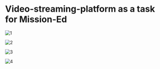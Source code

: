# Video-streaming-platform as a task for Mission-Ed 


![1](https://user-images.githubusercontent.com/61155043/127886512-e64f686f-1746-4cf7-8f9e-5293230bce12.PNG) 

![2](https://user-images.githubusercontent.com/61155043/127886552-2d755f62-79c5-4ec1-addf-2f6f1082a392.PNG)

![3](https://user-images.githubusercontent.com/61155043/127886538-239be52c-f427-43e8-989c-409db9e9accf.PNG) 

![4](https://user-images.githubusercontent.com/61155043/127886547-e95eeab6-854c-4fcc-8d7a-2d2db52cbf26.PNG) 
